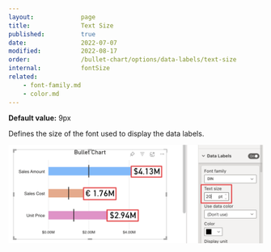 ```yaml
---
layout:             page
title:              Text Size
published:          true
date:               2022-07-07
modified:   	    2022-08-17
order:              /bullet-chart/options/data-labels/text-size
internal:           fontSize
related:
    - font-family.md
    - color.md
---
```


**Default value:** 9px

Defines the size of the font used to display the data labels.

<img src="images/data-labels-text-size.png" width="700">